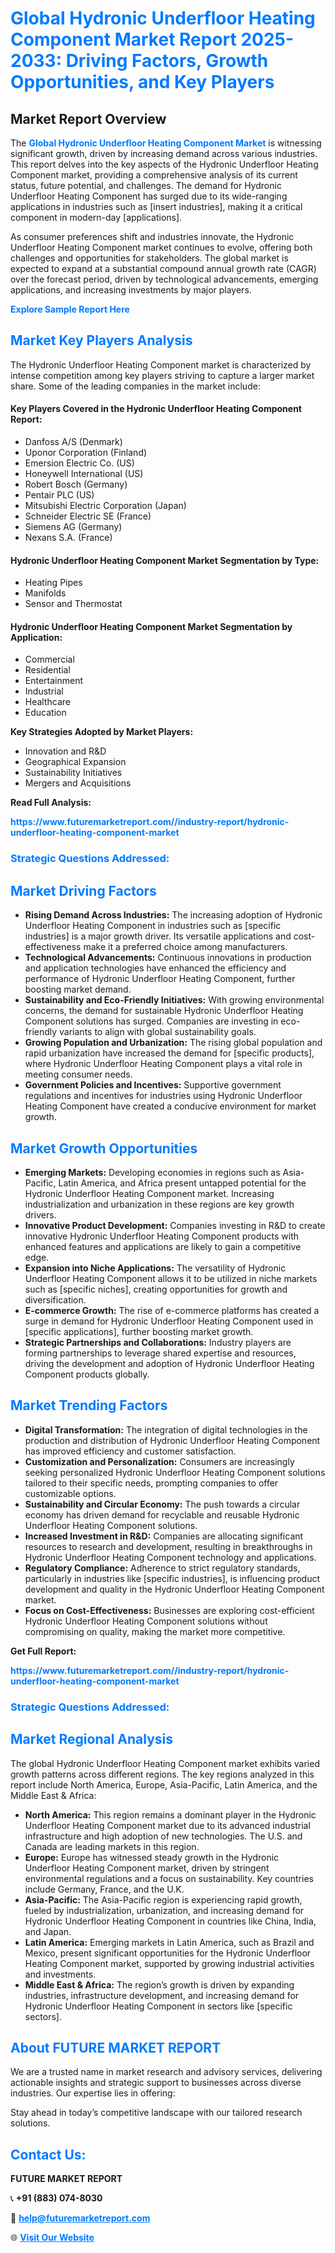<h1 style="color: #007BFF;">Global Hydronic Underfloor Heating Component Market Report 2025-2033: Driving Factors, Growth Opportunities, and Key Players</h1>

<section id="overview">
<h2>Market Report Overview</h2>
<p>The <a href="https://www.futuremarketreport.com//industry-report/hydronic-underfloor-heating-component-market" style="color: #007BFF; text-decoration: none;"><strong>Global Hydronic Underfloor Heating Component Market</strong></a> is witnessing significant growth, driven by increasing demand across various industries. This report delves into the key aspects of the Hydronic Underfloor Heating Component market, providing a comprehensive analysis of its current status, future potential, and challenges. The demand for Hydronic Underfloor Heating Component has surged due to its wide-ranging applications in industries such as [insert industries], making it a critical component in modern-day [applications].</p>
<p>As consumer preferences shift and industries innovate, the Hydronic Underfloor Heating Component market continues to evolve, offering both challenges and opportunities for stakeholders. The global market is expected to expand at a substantial compound annual growth rate (CAGR) over the forecast period, driven by technological advancements, emerging applications, and increasing investments by major players.</p>
</section>

<section id="overview">
<p><a href="https://www.futuremarketreport.com//request-sample/reportId=53782" style="color: #007BFF; text-decoration: none;"><strong>Explore Sample Report Here</strong></a></p>
</section>

<section id="key-players">
<h2 style="color: #007BFF;">Market Key Players Analysis</h2>
<p>The Hydronic Underfloor Heating Component market is characterized by intense competition among key players striving to capture a larger market share. Some of the leading companies in the market include:</p>
<h4>Key Players Covered in the Hydronic Underfloor Heating Component Report:</h4>
<ul><li>Danfoss A/S (Denmark)</li><li>Uponor Corporation (Finland)</li><li>Emersion Electric Co. (US)</li><li>Honeywell International (US)</li><li>Robert Bosch (Germany)</li><li>Pentair PLC (US)</li><li>Mitsubishi Electric Corporation (Japan)</li><li>Schneider Electric SE (France)</li><li>Siemens AG (Germany)</li><li>Nexans S.A. (France)</li></ul>
<h4>Hydronic Underfloor Heating Component Market Segmentation by Type:</h4>
<ul><li>Heating Pipes</li><li>Manifolds</li><li>Sensor and Thermostat</li></ul>

<h4>Hydronic Underfloor Heating Component Market Segmentation by Application:</h4>
<ul><li>Commercial</li><li>Residential</li><li>Entertainment</li><li>Industrial</li><li>Healthcare</li><li>Education</li></ul>
<p><strong>Key Strategies Adopted by Market Players:</strong></p>
<ul>
<li>Innovation and R&D</li>
<li>Geographical Expansion</li>
<li>Sustainability Initiatives</li>
<li>Mergers and Acquisitions</li>
</ul>
</section>

<section>
<p><strong>Read Full Analysis: </strong></p><a href="https://www.futuremarketreport.com//industry-report/hydronic-underfloor-heating-component-market" style="color: #007BFF; text-decoration: none;"><strong>https://www.futuremarketreport.com//industry-report/hydronic-underfloor-heating-component-market</strong></a>
<h3 style="color: #007BFF;">Strategic Questions Addressed:</h3>
</section>

<section id="driving-factors">
<h2 style="color: #007BFF;">Market Driving Factors</h2>
<ul>
<li><strong>Rising Demand Across Industries:</strong> The increasing adoption of Hydronic Underfloor Heating Component in industries such as [specific industries] is a major growth driver. Its versatile applications and cost-effectiveness make it a preferred choice among manufacturers.</li>
<li><strong>Technological Advancements:</strong> Continuous innovations in production and application technologies have enhanced the efficiency and performance of Hydronic Underfloor Heating Component, further boosting market demand.</li>
<li><strong>Sustainability and Eco-Friendly Initiatives:</strong> With growing environmental concerns, the demand for sustainable Hydronic Underfloor Heating Component solutions has surged. Companies are investing in eco-friendly variants to align with global sustainability goals.</li>
<li><strong>Growing Population and Urbanization:</strong> The rising global population and rapid urbanization have increased the demand for [specific products], where Hydronic Underfloor Heating Component plays a vital role in meeting consumer needs.</li>
<li><strong>Government Policies and Incentives:</strong> Supportive government regulations and incentives for industries using Hydronic Underfloor Heating Component have created a conducive environment for market growth.</li>
</ul>
</section>

<section id="growth-opportunities">
<h2 style="color: #007BFF;">Market Growth Opportunities</h2>
<ul>
<li><strong>Emerging Markets:</strong> Developing economies in regions such as Asia-Pacific, Latin America, and Africa present untapped potential for the Hydronic Underfloor Heating Component market. Increasing industrialization and urbanization in these regions are key growth drivers.</li>
<li><strong>Innovative Product Development:</strong> Companies investing in R&D to create innovative Hydronic Underfloor Heating Component products with enhanced features and applications are likely to gain a competitive edge.</li>
<li><strong>Expansion into Niche Applications:</strong> The versatility of Hydronic Underfloor Heating Component allows it to be utilized in niche markets such as [specific niches], creating opportunities for growth and diversification.</li>
<li><strong>E-commerce Growth:</strong> The rise of e-commerce platforms has created a surge in demand for Hydronic Underfloor Heating Component used in [specific applications], further boosting market growth.</li>
<li><strong>Strategic Partnerships and Collaborations:</strong> Industry players are forming partnerships to leverage shared expertise and resources, driving the development and adoption of Hydronic Underfloor Heating Component products globally.</li>
</ul>
</section>

<section id="trending-factors">
<h2 style="color: #007BFF;">Market Trending Factors</h2>
<ul>
<li><strong>Digital Transformation:</strong> The integration of digital technologies in the production and distribution of Hydronic Underfloor Heating Component has improved efficiency and customer satisfaction.</li>
<li><strong>Customization and Personalization:</strong> Consumers are increasingly seeking personalized Hydronic Underfloor Heating Component solutions tailored to their specific needs, prompting companies to offer customizable options.</li>
<li><strong>Sustainability and Circular Economy:</strong> The push towards a circular economy has driven demand for recyclable and reusable Hydronic Underfloor Heating Component solutions.</li>
<li><strong>Increased Investment in R&D:</strong> Companies are allocating significant resources to research and development, resulting in breakthroughs in Hydronic Underfloor Heating Component technology and applications.</li>
<li><strong>Regulatory Compliance:</strong> Adherence to strict regulatory standards, particularly in industries like [specific industries], is influencing product development and quality in the Hydronic Underfloor Heating Component market.</li>
<li><strong>Focus on Cost-Effectiveness:</strong> Businesses are exploring cost-efficient Hydronic Underfloor Heating Component solutions without compromising on quality, making the market more competitive.</li>
</ul>
</section>

<section>
<p><strong>Get Full Report: </strong></p><a href="https://www.futuremarketreport.com//industry-report/hydronic-underfloor-heating-component-market" style="color: #007BFF; text-decoration: none;"><strong>https://www.futuremarketreport.com//industry-report/hydronic-underfloor-heating-component-market</strong></a>
<h3 style="color: #007BFF;">Strategic Questions Addressed:</h3>
</section>


<section id="regional-analysis">
<h2 style="color: #007BFF;">Market Regional Analysis</h2>
<p>The global Hydronic Underfloor Heating Component market exhibits varied growth patterns across different regions. The key regions analyzed in this report include North America, Europe, Asia-Pacific, Latin America, and the Middle East & Africa:</p>
<ul>
<li><strong>North America:</strong> This region remains a dominant player in the Hydronic Underfloor Heating Component market due to its advanced industrial infrastructure and high adoption of new technologies. The U.S. and Canada are leading markets in this region.</li>
<li><strong>Europe:</strong> Europe has witnessed steady growth in the Hydronic Underfloor Heating Component market, driven by stringent environmental regulations and a focus on sustainability. Key countries include Germany, France, and the U.K.</li>
<li><strong>Asia-Pacific:</strong> The Asia-Pacific region is experiencing rapid growth, fueled by industrialization, urbanization, and increasing demand for Hydronic Underfloor Heating Component in countries like China, India, and Japan.</li>
<li><strong>Latin America:</strong> Emerging markets in Latin America, such as Brazil and Mexico, present significant opportunities for the Hydronic Underfloor Heating Component market, supported by growing industrial activities and investments.</li>
<li><strong>Middle East & Africa:</strong> The region’s growth is driven by expanding industries, infrastructure development, and increasing demand for Hydronic Underfloor Heating Component in sectors like [specific sectors].</li>
</ul>
</section>

<footer>
<h2 style="color: #007BFF;">About FUTURE MARKET REPORT</h2>
<p>We are a trusted name in market research and advisory services, delivering actionable insights and strategic support to businesses across diverse industries. Our expertise lies in offering:</p>

<p>Stay ahead in today’s competitive landscape with our tailored research solutions.</p>

<h2 style="color: #007BFF;">Contact Us:</h2>
<p><strong>FUTURE MARKET REPORT</strong></p>
<p>📞 <strong>+91 (883) 074-8030</strong></p>
<p>📧 <strong><a href="mailto:help@futuremarketreport.com" style="color: #007BFF;">help@futuremarketreport.com</a></strong></p>
<p>🌐 <strong><a href="https://www.futuremarketreport.com/" style="color: #007BFF;">Visit Our Website</a></strong></p>
</footer>